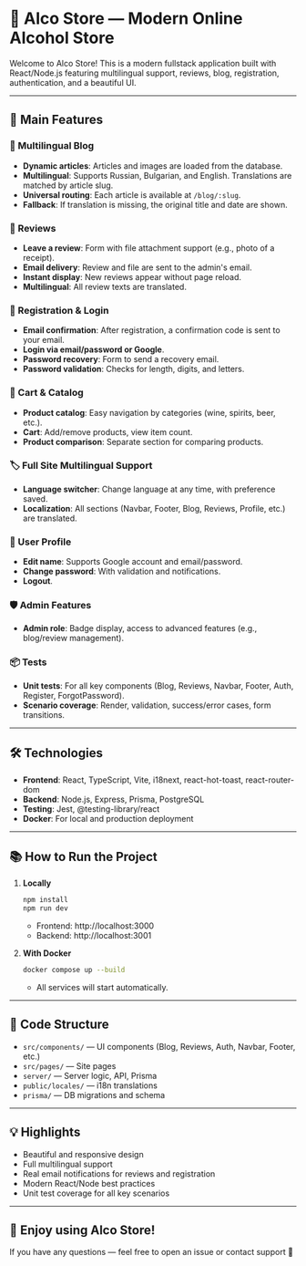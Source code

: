 # 🍷 Alco Store — Modern Online Alcohol Store

Welcome to Alco Store! This is a modern fullstack application built with React/Node.js featuring multilingual support, reviews, blog, registration, authentication, and a beautiful UI.

---

## 🚀 Main Features

### 📰 Multilingual Blog
- **Dynamic articles**: Articles and images are loaded from the database.
- **Multilingual**: Supports Russian, Bulgarian, and English. Translations are matched by article slug.
- **Universal routing**: Each article is available at `/blog/:slug`.
- **Fallback**: If translation is missing, the original title and date are shown.

### 💬 Reviews
- **Leave a review**: Form with file attachment support (e.g., photo of a receipt).
- **Email delivery**: Review and file are sent to the admin's email.
- **Instant display**: New reviews appear without page reload.
- **Multilingual**: All review texts are translated.

### 👤 Registration & Login
- **Email confirmation**: After registration, a confirmation code is sent to your email.
- **Login via email/password or Google**.
- **Password recovery**: Form to send a recovery email.
- **Password validation**: Checks for length, digits, and letters.

### 🛒 Cart & Catalog
- **Product catalog**: Easy navigation by categories (wine, spirits, beer, etc.).
- **Cart**: Add/remove products, view item count.
- **Product comparison**: Separate section for comparing products.

### 🏷️ Full Site Multilingual Support
- **Language switcher**: Change language at any time, with preference saved.
- **Localization**: All sections (Navbar, Footer, Blog, Reviews, Profile, etc.) are translated.

### 👤 User Profile
- **Edit name**: Supports Google account and email/password.
- **Change password**: With validation and notifications.
- **Logout**.

### 🛡️ Admin Features
- **Admin role**: Badge display, access to advanced features (e.g., blog/review management).

### 📦 Tests
- **Unit tests**: For all key components (Blog, Reviews, Navbar, Footer, Auth, Register, ForgotPassword).
- **Scenario coverage**: Render, validation, success/error cases, form transitions.

---

## 🛠️ Technologies
- **Frontend**: React, TypeScript, Vite, i18next, react-hot-toast, react-router-dom
- **Backend**: Node.js, Express, Prisma, PostgreSQL
- **Testing**: Jest, @testing-library/react
- **Docker**: For local and production deployment

---

## 📚 How to Run the Project

1. **Locally**
   ```sh
   npm install
   npm run dev
   ```
   - Frontend: http://localhost:3000
   - Backend: http://localhost:3001

2. **With Docker**
   ```sh
   docker compose up --build
   ```
   - All services will start automatically.

---

## 📝 Code Structure
- `src/components/` — UI components (Blog, Reviews, Auth, Navbar, Footer, etc.)
- `src/pages/` — Site pages
- `server/` — Server logic, API, Prisma
- `public/locales/` — i18n translations
- `prisma/` — DB migrations and schema

---

## 💡 Highlights
- Beautiful and responsive design
- Full multilingual support
- Real email notifications for reviews and registration
- Modern React/Node best practices
- Unit test coverage for all key scenarios

---

## 🏁 Enjoy using Alco Store!

If you have any questions — feel free to open an issue or contact support 🍷
